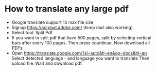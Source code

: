 # How to translate any large pdf 

+ Google translate support 10 max file size
+ Signup https://acrobat.adobe.com/ (temp mail also working)
+ Select tool: Split Pdf
+ If you want to split pdf that have 500 pages, split by selecting vertical bars after every 100 pages. 
Then press countinue.
Now download all PDFs.
+ Open https://translate.google.com/?sl=auto&tl=en&op=docs&hl=en 
Select detected language - and language you want to translate
Then upload file. Wait and download pdf.